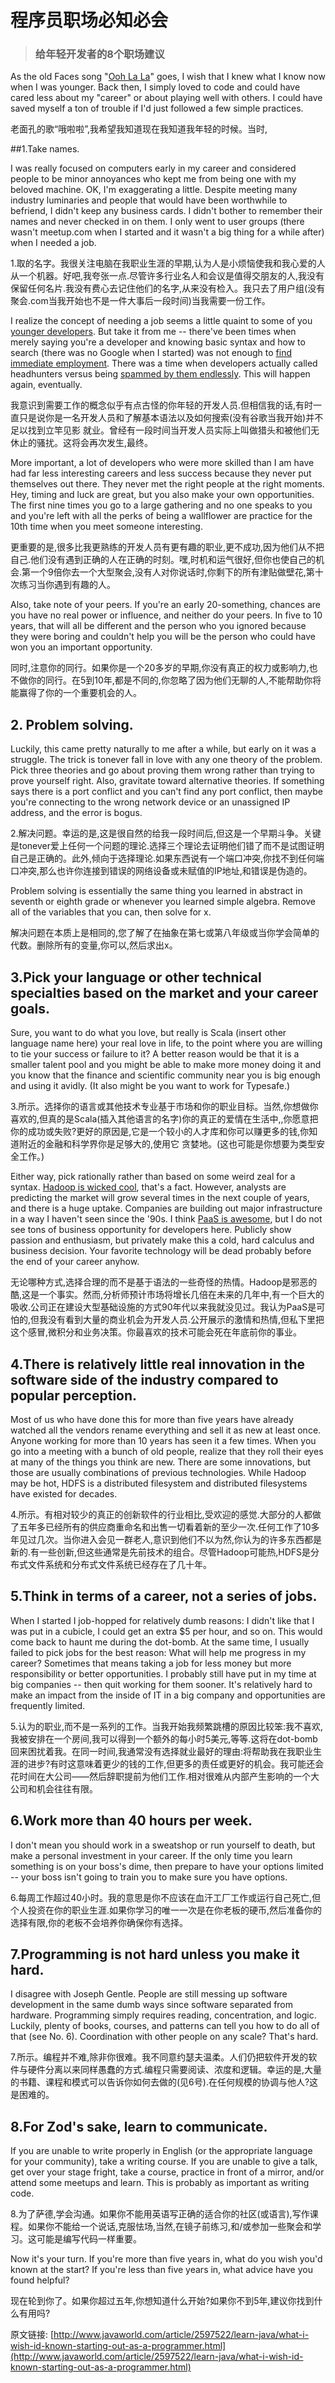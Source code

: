 # 程序员职场必知必会

> ### 给年轻开发者的8个职场建议


As the old Faces song "[Ooh La La](http://en.wikipedia.org/wiki/Ooh_La_La_(Faces_song))" goes, I wish that I knew what I know now when I was younger. Back then, I simply loved to code and could have cared less about my "career" or about playing well with others. I could have saved myself a ton of trouble if I'd just followed a few simple practices.

老面孔的歌“哦啦啦”,我希望我知道现在我知道我年轻的时候。当时,


##1.Take names.

I was really focused on computers early in my career and considered people to be minor annoyances who kept me from being one with my beloved machine. OK, I'm exaggerating a little. Despite meeting many industry luminaries and people that would have been worthwhile to befriend, I didn't keep any business cards. I didn't bother to remember their names and never checked in on them. I only went to user groups (there wasn't meetup.com when I started and it wasn't a big thing for a while after) when I needed a job.

1.取的名字。我很关注电脑在我职业生涯的早期,认为人是小烦恼使我和我心爱的人从一个机器。好吧,我夸张一点.尽管许多行业名人和会议是值得交朋友的人,我没有保留任何名片.我没有费心去记住他们的名字,从来没有检入。我只去了用户组(没有聚会.com当我开始也不是一件大事后一段时间)当我需要一份工作。


I realize the concept of needing a job seems a little quaint to some of you [younger developers](http://www.infoworld.com/d/application-development/r-u-mdrn-how-lure-hipster-hackers-240650). But take it from me -- there've been times when merely saying you're a developer and knowing basic syntax and how to search (there was no Google when I started) was not enough to [find immediate employment](http://www.infoworld.com/d/application-development/tech-boom-the-war-top-developer-talent-231709). There was a time when developers actually called headhunters versus being [spammed by them endlessly](http://www.infoworld.com/d/application-development/stop-headhunters-ruining-meetups-234791). This will happen again, eventually.

我意识到需要工作的概念似乎有点古怪的你年轻的开发人员.但相信我的话,有时一直只是说你是一名开发人员和了解基本语法以及如何搜索(没有谷歌当我开始)并不足以找到立竿见影 就业。曾经有一段时间当开发人员实际上叫做猎头和被他们无休止的骚扰。这将会再次发生,最终。


More important, a lot of developers who were more skilled than I am have had far less interesting careers and less success because they never put themselves out there. They never met the right people at the right moments. Hey, timing and luck are great, but you also make your own opportunities. The first nine times you go to a large gathering and no one speaks to you and you're left with all the perks of being a wallflower are practice for the 10th time when you meet someone interesting.

更重要的是,很多比我更熟练的开发人员有更有趣的职业,更不成功,因为他们从不把自己.他们没有遇到正确的人在正确的时刻。嘿,时机和运气很好,但你也使自己的机会.第一个9倍你去一个大型聚会,没有人对你说话时,你剩下的所有津贴做壁花,第十次练习当你遇到有趣的人。


Also, take note of your peers. If you're an early 20-something, chances are you have no real power or influence, and neither do your peers. In five to 10 years, that will all be different and the person who you ignored because they were boring and couldn't help you will be the person who could have won you an important opportunity.

同时,注意你的同行。如果你是一个20多岁的早期,你没有真正的权力或影响力,也不做你的同行。在5到10年,都是不同的,你忽略了因为他们无聊的人,不能帮助你将能赢得了你的一个重要机会的人。


## 2. Problem solving. 

Luckily, this came pretty naturally to me after a while, but early on it was a struggle. The trick is tonever fall in love with any one theory of the problem. Pick three theories and go about proving them wrong rather than trying to prove yourself right. Also, gravitate toward alternative theories. If something says there is a port conflict and you can't find any port conflict, then maybe you're connecting to the wrong network device or an unassigned IP address, and the error is bogus.

2.解决问题。幸运的是,这是很自然的给我一段时间后,但这是一个早期斗争。关键是tonever爱上任何一个问题的理论.选择三个理论去证明他们错了而不是试图证明自己是正确的。此外,倾向于选择理论.如果东西说有一个端口冲突,你找不到任何端口冲突,那么也许你连接到错误的网络设备或未赋值的IP地址,和错误是伪造的。


Problem solving is essentially the same thing you learned in abstract in seventh or eighth grade or whenever you learned simple algebra. Remove all of the variables that you can, then solve for x.

解决问题在本质上是相同的,您了解了在抽象在第七或第八年级或当你学会简单的代数。删除所有的变量,你可以,然后求出x。


## 3.Pick your language or other technical specialties based on the market and your career goals. 

Sure, you want to do what you love, but really is Scala (insert other language name here) your real love in life, to the point where you are willing to tie your success or failure to it? A better reason would be that it is a smaller talent pool and you might be able to make more money doing it and you know that the finance and scientific community near you is big enough and using it avidly. (It also might be you want to work for Typesafe.)

3.所示。选择你的语言或其他技术专业基于市场和你的职业目标。当然,你想做你喜欢的,但真的是Scala(插入其他语言的名字)你的真正的爱情在生活中,,你愿意把你的成功或失败?更好的原因是,它是一个较小的人才库和你可以赚更多的钱,你知道附近的金融和科学界你是足够大的,使用它 贪婪地。(这也可能是你想要为类型安全工作。)


Either way, pick rationally rather than based on some weird zeal for a syntax. [Hadoop is wicked cool](http://www.infoworld.com/d/application-development/know-right-now-about-hadoop-242934), that's a fact. However, analysts are predicting the market will grow several times in the next couple of years, and there is a huge uptake. Companies are building out major infrastructure in a way I haven't seen since the '90s. I think [PaaS is awesome](http://www.infoworld.com/d/cloud-computing/which-freaking-paas-should-i-use-204189), but I do not see tons of business opportunity for developers here. Publicly show passion and enthusiasm, but privately make this a cold, hard calculus and business decision. Your favorite technology will be dead probably before the end of your career anyhow.

无论哪种方式,选择合理的而不是基于语法的一些奇怪的热情。Hadoop是邪恶的酷,这是一个事实。然而,分析师预计市场将增长几倍在未来的几年中,有一个巨大的吸收.公司正在建设大型基础设施的方式90年代以来我就没见过。我认为PaaS是可怕的,但我没有看到大量的商业机会为开发人员.公开展示的激情和热情,但私下里把这个感冒,微积分和业务决策。你最喜欢的技术可能会死在年底前你的事业。


## 4.There is relatively little real innovation in the software side of the industry compared to popular perception. 

Most of us who have done this for more than five years have already watched all the vendors rename everything and sell it as new at least once. Anyone working for more than 10 years has seen it a few times. When you go into a meeting with a bunch of old people, realize that they roll their eyes at many of the things you think are new. There are some innovations, but those are usually combinations of previous technologies. While Hadoop may be hot, HDFS is a distributed filesystem and distributed filesystems have existed for decades.

4.所示。有相对较少的真正的创新软件的行业相比,受欢迎的感觉.大部分的人都做了五年多已经所有的供应商重命名和出售一切看着新的至少一次.任何工作了10多年见过几次。当你进入会见一群老人,意识到他们不以为然,你认为的许多东西都是新的.有一些创新,但这些通常是先前技术的组合。尽管Hadoop可能热,HDFS是分布式文件系统和分布式文件系统已经存在了几十年。


## 5.Think in terms of a career, not a series of jobs. 

When I started I job-hopped for relatively dumb reasons: I didn't like that I was put in a cubicle, I could get an extra $5 per hour, and so on. This would come back to haunt me during the dot-bomb. At the same time, I usually failed to pick jobs for the best reason: What will help me progress in my career? Sometimes that means taking a job for less money but more responsibility or better opportunities. I probably still have put in my time at big companies -- then quit working for them sooner. It's relatively hard to make an impact from the inside of IT in a big company and opportunities are frequently limited.

5.认为的职业,而不是一系列的工作。当我开始我频繁跳槽的原因比较笨:我不喜欢,我被安排在一个房间,我可以得到一个额外的每小时5美元,等等.这将在dot-bomb回来困扰着我。在同一时间,我通常没有选择就业最好的理由:将帮助我在我职业生涯的进步?有时这意味着更少的钱的工作,但更多的责任或更好的机会。我可能还会花时间在大公司——然后辞职提前为他们工作.相对很难从内部产生影响的一个大公司和机会往往有限。


## 6.Work more than 40 hours per week. 

I don't mean you should work in a sweatshop or run yourself to death, but make a personal investment in your career. If the only time you learn something is on your boss's dime, then prepare to have your options limited -- your boss isn't going to train you to make sure you have options.

6.每周工作超过40小时。我的意思是你不应该在血汗工厂工作或运行自己死亡,但个人投资在你的职业生涯.如果你学习的唯一一次是在你老板的硬币,然后准备你的选择有限,你的老板不会培养你确保你有选择。


## 7.Programming is not hard unless you make it hard. 

I disagree with Joseph Gentle. People are still messing up software development in the same dumb ways since software separated from hardware. Programming simply requires reading, concentration, and logic. Luckily, plenty of books, courses, and patterns can tell you how to do all of that (see No. 6). Coordination with other people on any scale? That's hard.

7.所示。编程并不难,除非你很难。我不同意约瑟夫温柔。人们仍把软件开发的软件与硬件分离以来同样愚蠢的方式.编程只需要阅读、浓度和逻辑。幸运的是,大量的书籍、课程和模式可以告诉你如何去做的(见6号).在任何规模的协调与他人?这是困难的。


## 8.For Zod's sake, learn to communicate. 

If you are unable to write properly in English (or the appropriate language for your community), take a writing course. If you are unable to give a talk, get over your stage fright, take a course, practice in front of a mirror, and/or attend some meetups and learn. This is probably as important as writing code.

8.为了萨德,学会沟通。如果你不能用英语写正确的适合你的社区(或语言),写作课程。如果你不能给一个说话,克服怯场,当然,在镜子前练习,和/或参加一些聚会和学习。这可能是编写代码一样重要。


Now it's your turn. If you're more than five years in, what do you wish you'd known at the start? If you're less than five years in, what advice have you found helpful?


现在轮到你了。如果你超过五年,你想知道什么开始?如果你不到5年,建议你找到什么有用吗?
















原文链接: [http://www.javaworld.com/article/2597522/learn-java/what-i-wish-id-known-starting-out-as-a-programmer.html](http://www.javaworld.com/article/2597522/learn-java/what-i-wish-id-known-starting-out-as-a-programmer.html)

